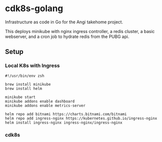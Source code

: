 # cdk8s-golang

Infrastructure as code in Go for the Angi takehome project.

This deploys minikube with nginx ingress controller, a redis cluster, a basic webserver, and a cron job to hydrate redis from the PUBG api.

## Setup

### Local K8s with Ingress
```shell
#!/usr/bin/env zsh

brew install minikube
brew install helm

minikube start
minikube addons enable dashboard
minikube addons enable metrics-server

helm repo add bitnami https://charts.bitnami.com/bitnami
helm repo add ingress-nginx https://kubernetes.github.io/ingress-nginx
helm install ingress-nginx ingress-nginx/ingress-nginx
```

### cdk8s


##